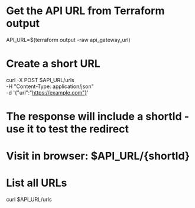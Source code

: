 


# Get the API URL from Terraform output
API_URL=$(terraform output -raw api_gateway_url)

# Create a short URL
curl -X POST $API_URL/urls \
  -H "Content-Type: application/json" \
  -d '{"url":"https://example.com"}'

# The response will include a shortId - use it to test the redirect
# Visit in browser: $API_URL/{shortId}

# List all URLs
curl $API_URL/urls